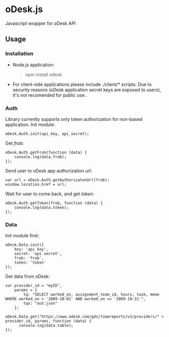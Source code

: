 oDesk.js
========

Javascript wrapper for oDesk API

Usage
-----


### Installation

- Node.js application:

    > npm install odesk

- For client-side applications please include ./client/* scripts.
Due to security reasons (oDesk application secret keys are exposed to users), it's not recomended for public use .


### Auth

Library currently supports only token authorization for non-based application.
Init module:

    oDesk.Auth.init(api_key, api_secret);


Get *frob*:

    oDesk.Auth.getFrob(function (data) {
        console.log(data.frob);
    });


Send user to oDesk app authorization url:

    var url = oDesk.Auth.getAuthorizatonUrl(frob);
    window.location.href = url;


Wait for user to come back, and get *token*:

    oDesk.Auth.getToken(frob, function (data) {
        console.log(data.token);
    });
    

### Data

Init module first:

    oDesk.Data.init({ 
        key: 'api key', 
        secret: 'api secret', 
        frob: 'frob', 
        token: 'token' 
    });
    

Get data from oDesk:

    var provider_id = "myID",
        params = {
            tq: "SELECT worked_on, assignment_team_id, hours, task, memo WHERE worked_on > '2009-10-01' AND worked_on <= '2009-10-31'",
            tqx: "out:json"
        };
    
    oDesk.Data.get("https://www.odesk.com/gds/timereports/v1/providers/" + provider_id, params, function (data) {
          console.log(data.table);
    });
